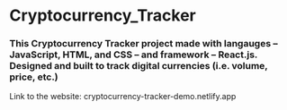 # Cryptocurrency_Tracker

### This Cryptocurrency Tracker project made with langauges – JavaScript, HTML, and CSS – and framework – React.js. Designed and built to track digital currencies (i.e. volume, price, etc.)

Link to the website: cryptocurrency-tracker-demo.netlify.app
